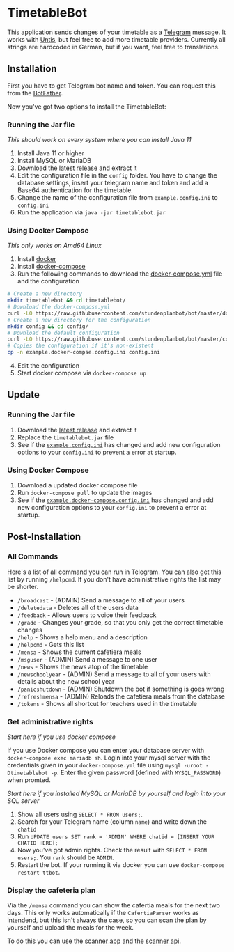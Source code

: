 # TimetableBot

This application sends changes of your timetable as a [Telegram](https://telegram.org/) message.
It works with [Untis](https://www.untis.at), but feel free to add more timetable providers.
Currently all strings are hardcoded in German, but if you want, feel free to translations.

## Installation

First you have to get Telegram bot name and token.
You can request this from the [BotFather](https://core.telegram.org/bots#3-how-do-i-create-a-bot).

Now you've got two options to install the TimetableBot:

### Running the Jar file

*This should work on every system where you can install Java 11*

1. Install Java 11 or higher
2. Install MySQL or MariaDB
3. Download the [latest release](https://github.com/timetablebot/bot/releases) and extract it
4. Edit the configuration file in the `config` folder. You have to change the database settings, 
insert your telegram name and token and add a Base64 authentication for the timetable.
5. Change the name of the configuration file from `example.config.ini` to `config.ini`
6. Run the application via `java -jar timetablebot.jar`

### Using Docker Compose

*This only works on Amd64 Linux*

1. Install [docker](https://docs.docker.com/install/linux/docker-ce/debian/)
2. Install [docker-compose](https://docs.docker.com/compose/install/)
3. Run the following commands to download the [docker-compose.yml](https://raw.githubusercontent.com/timetablebot/bot/master/docker-compose.yml) file and the configuration
```bash
# Create a new directory 
mkdir timetablebot && cd timetablebot/
# Download the docker-compose.yml
curl -LO https://raw.githubusercontent.com/stundenplanbot/bot/master/docker-compose.yml
# Create a new directory for the configuration
mkdir config && cd config/
# Download the default configuration
curl -LO https://raw.githubusercontent.com/stundenplanbot/bot/master/config/example.docker-compse.config.ini
# Copies the configuration if it's non-existent
cp -n example.docker-compse.config.ini config.ini
```
4. Edit the configuration 
5. Start docker compose via `docker-compose up`

## Update

### Running the Jar file

1. Download the [latest release](https://github.com/timetablebot/bot/releases) and extract it
2. Replace the `timetablebot.jar` file
3. See if the [`example.config.ini`](https://github.com/timetablebot/bot/blob/master/config/example.config.ini) has changed and add new configuration options 
to your `config.ini` to prevent a error at startup.

### Using Docker Compose

1. Download a updated docker compose file
1. Run `docker-compose pull` to update the images
2. See if the [`example.docker-compose.config.ini`](https://github.com/timetablebot/bot/blob/master/config/example.docker-compse.config.ini) has changed and add new configuration options 
to your `config.ini` to prevent a error at startup.

## Post-Installation

### All Commands

Here's a list of all command you can run in Telegram.
You can also get this list by running `/helpcmd`.
If you don't have administrative rights the list may be shorter.

* `/broadcast` - (ADMIN) Send a message to all of your users
* `/deletedata` - Deletes all of the users data
* `/feedback` - Allows users to voice their feedback
* `/grade` - Changes your grade, so that you only get the correct timetable changes
* `/help` - Shows a help menu and a description
* `/helpcmd` - Gets this list
* `/mensa` - Shows the current cafetiera meals
* `/msguser` - (ADMIN) Send a message to one user
* `/news` - Shows the news atop of the timetable 
* `/newschoolyear` - (ADMIN) Send a message to all of your users with details about the new school year
* `/panicshutdown` - (ADMIN) Shutdown the bot if something is goes wrong
* `/refreshmensa` - (ADMIN) Reloads the cafetiera meals from the database
* `/tokens` - Shows all shortcut for teachers used in the timetable


### Get administrative rights

*Start here if you use docker compose*

If you use Docker compose you can enter your database server with `docker-compose exec mariadb sh`.
Login into your mysql server with the credentials given in your `docker-compose.yml` file using
`mysql -uroot -Dtimetablebot -p`. Enter the given password (defined with `MYSQL_PASSWORD`) when promted. 

*Start here if you installed MySQL or MariaDB by yourself and login into your SQL server*
1. Show all users using `SELECT * FROM users;`. 
2. Search for your Telegram name (column `name`) and write down the `chatid`
3. Run `UPDATE users SET rank = 'ADMIN' WHERE chatid = [INSERT YOUR CHATID HERE];`
4. Now you've got admin rights. Check the result with `SELECT * FROM users;`. You `rank` should be `ADMIN`.
5. Restart the bot. If your running it via docker you can use `docker-compose restart ttbot`.


### Display the cafeteria plan

Via the `/mensa` command you can show the cafertia meals for the next two days.
This only works automatically if the `CafertiaParser` works as intendend, 
but this isn't always the case, 
so you can scan the plan by yourself and upload the meals for the week.

To do this you can use the [scanner app](https://github.com/timetablebot/scanner) 
and the [scanner api](https://github.com/timetablebot/scanner_api).